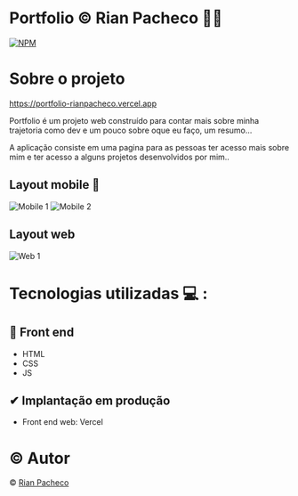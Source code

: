 # Portfolio &copy; Rian Pacheco 🚀💯

[![NPM](https://img.shields.io/npm/l/react)](https://github.com/RianPacheco/Minha-HomePage/blob/main/LICENSE) 

# Sobre o projeto

https://portfolio-rianpacheco.vercel.app

Portfolio é um projeto web construído para contar mais sobre minha trajetoria como dev e um pouco sobre oque eu faço, um resumo...

A aplicação consiste em uma pagina para as pessoas ter acesso mais sobre mim e ter acesso a alguns projetos desenvolvidos por mim..

## Layout mobile 🚧
![Mobile 1](./img/Preview/Preview-Moblie.PNG) 
![Mobile 2](./img/Preview/Preview-Mobile-2.PNG)

## Layout web
![Web 1](./img/Preview/Preview-Web.PNG)

# Tecnologias utilizadas 💻 :

## 🔅 Front end
- HTML
- CSS
- JS

## ✔ Implantação em produção 
- Front end web: Vercel

# © Autor

&copy; <a href="https://www.linkedin.com/in/rian-pacheco/"> Rian Pacheco</a>
